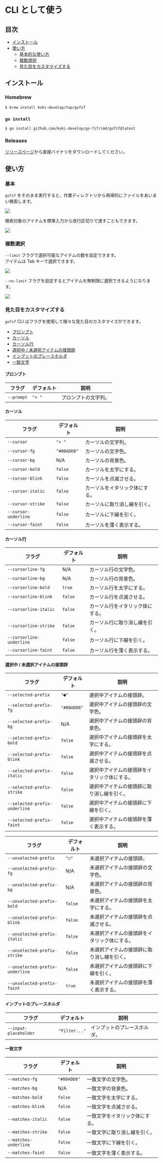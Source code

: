 # CLI として使う

## 目次

- [インストール](#インストール)
- [使い方](#使い方)
  - [基本的な使い方](#基本的な使い方)
  - [複数選択](#複数選択)
  - [見た目をカスタマイズする](#見た目をカスタマイズする)

## インストール

### Homebrew

```console
$ brew install koki-develop/tap/gofzf
```

### `go install`

```console
$ go install github.com/koki-develop/go-fzf/cmd/gofzf@latest
```

### Releases

[リリースページ](https://github.com/koki-develop/go-fzf/releases/latest)から直接バイナリをダウンロードしてください。

## 使い方

### 基本

`gofzf` をそのまま実行すると、作業ディレクトリから再帰的にファイルをあいまい検索します。

![](./basic.gif)

検索対象のアイテムを標準入力から改行区切りで渡すこともできます。

![](./basic-stdin.gif)

### 複数選択

`--limit` フラグで選択可能なアイテムの数を設定できます。  
アイテムは Tab キーで選択できます。

![](./limit.gif)

`--no-limit` フラグを設定するとアイテムを無制限に選択できるようになります。

![](./no-limit.gif)

### 見た目をカスタマイズする

`gofzf` CLI はフラグを使用して様々な見た目のカスタマイズができます。

- [プロンプト](#プロンプト)
- [カーソル](#カーソル)
- [カーソル行](#カーソル行)
- [選択中 / 未選択アイテムの接頭辞](#選択中--未選択アイテムの接頭辞)
- [インプットのプレースホルダ](#インプットのプレースホルダ)
- [一致文字](#一致文字)

#### プロンプト

| フラグ     | デフォルト | 説明                 |
| ---------- | ---------- | -------------------- |
| `--prompt` | `"> "`     | プロンプトの文字列。 |

#### カーソル

| フラグ               | デフォルト  | 説明                           |
| -------------------- | ----------- | ------------------------------ |
| `--cursor`           | `"> "`      | カーソルの文字列。             |
| `--cursor-fg`        | `"#00ADD8"` | カーソルの文字色。             |
| `--cursor-bg`        | N/A         | カーソルの背景色。             |
| `--cursor-bold`      | `false`     | カーソルを太字にする。         |
| `--cursor-blink`     | `false`     | カーソルを点滅させる。         |
| `--cursor-italic`    | `false`     | カーソルをイタリック体にする。 |
| `--cursor-strike`    | `false`     | カーソルに取り消し線を引く。   |
| `--cursor-underline` | `false`     | カーソルに下線を引く。         |
| `--cursor-faint`     | `false`     | カーソルを薄く表示する。       |

#### カーソル行

| フラグ                   | デフォルト | 説明                             |
| ------------------------ | ---------- | -------------------------------- |
| `--cursorline-fg`        | N/A        | カーソル行の文字色。             |
| `--cursorline-bg`        | N/A        | カーソル行の背景色。             |
| `--cursorline-bold`      | `true`     | カーソル行を太字にする。         |
| `--cursorline-blink`     | `false`    | カーソル行を点滅させる。         |
| `--cursorline-italic`    | `false`    | カーソル行をイタリック体にする。 |
| `--cursorline-strike`    | `false`    | カーソル行に取り消し線を引く。   |
| `--cursorline-underline` | `false`    | カーソル行に下線を引く。         |
| `--cursorline-faint`     | `false`    | カーソル行を薄く表示する。       |

#### 選択中 / 未選択アイテムの接頭辞

| フラグ                        | デフォルト  | 説明                                         |
| ----------------------------- | ----------- | -------------------------------------------- |
| `--selected-prefix`           | `"●"`       | 選択中アイテムの接頭辞。                     |
| `--selected-prefix-fg`        | `"#00ADD8"` | 選択中アイテムの接頭辞の文字色。             |
| `--selected-prefix-bg`        | N/A         | 選択中アイテムの接頭辞の背景色。             |
| `--selected-prefix-bold`      | `false`     | 選択中アイテムの接頭辞を太字にする。         |
| `--selected-prefix-blink`     | `false`     | 選択中アイテムの接頭辞を点滅させる。         |
| `--selected-prefix-italic`    | `false`     | 選択中アイテムの接頭辞をイタリック体にする。 |
| `--selected-prefix-strike`    | `false`     | 選択中アイテムの接頭辞に取り消し線を引く。   |
| `--selected-prefix-underline` | `false`     | 選択中アイテムの接頭辞に下線を引く。         |
| `--selected-prefix-faint`     | `false`     | 選択中アイテムの接頭辞を薄く表示する。       |

| フラグ                          | デフォルト | 説明                                         |
| ------------------------------- | ---------- | -------------------------------------------- |
| `--unselected-prefix`           | `"◯"`      | 未選択アイテムの接頭辞。                     |
| `--unselected-prefix-fg`        | N/A        | 未選択アイテムの接頭辞の文字色。             |
| `--unselected-prefix-bg`        | N/A        | 未選択アイテムの接頭辞の背景色。             |
| `--unselected-prefix-bold`      | `false`    | 未選択アイテムの接頭辞を太字にする。         |
| `--unselected-prefix-blink`     | `false`    | 未選択アイテムの接頭辞を点滅させる。         |
| `--unselected-prefix-italic`    | `false`    | 未選択アイテムの接頭辞をイタリック体にする。 |
| `--unselected-prefix-strike`    | `false`    | 未選択アイテムの接頭辞に取り消し線を引く。   |
| `--unselected-prefix-underline` | `false`    | 未選択アイテムの接頭辞に下線を引く。         |
| `--unselected-prefix-faint`     | `true`     | 未選択アイテムの接頭辞を薄く表示する。       |

#### インプットのプレースホルダ

| フラグ                | デフォルト    | 説明                         |
| --------------------- | ------------- | ---------------------------- |
| `--input-placeholder` | `"Filter..."` | インプットのプレースホルダ。 |

#### 一致文字

| フラグ                | デフォルト  | 説明                           |
| --------------------- | ----------- | ------------------------------ |
| `--matches-fg`        | `"#00ADD8"` | 一致文字の文字色。             |
| `--matches-bg`        | N/A         | 一致文字の背景色。             |
| `--matches-bold`      | `false`     | 一致文字を太字にする。         |
| `--matches-blink`     | `false`     | 一致文字を点滅させる。         |
| `--matches-italic`    | `false`     | 一致文字をイタリック体にする。 |
| `--matches-strike`    | `false`     | 一致文字に取り消し線を引く。   |
| `--matches-underline` | `false`     | 一致文字に下線を引く。         |
| `--matches-faint`     | `false`     | 一致文字を薄く表示する。       |
